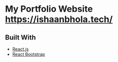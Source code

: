 # My Portfolio Website https://ishaanbhola.tech/

## Built With

* [React.js](https://reactjs.org/)
* [React Bootstrap](https://react-bootstrap.github.io/)

